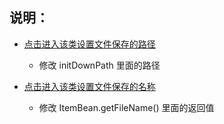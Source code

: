 ## 说明：
+ [点击进入该类设置文件保存的路径](App.java)
    - 修改 initDownPath 里面的路径

+ [点击进入该类设置文件保存的名称](beans/SourceBean.java)
    - 修改 ItemBean.getFileName() 里面的返回值